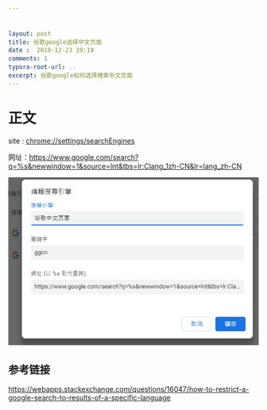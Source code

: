 ```yaml
---


layout: post
title: 谷歌google选择中文页面
date :  2018-12-23 19:19
comments: 1
typora-root-url: ..
excerpt: 谷歌google如何选择搜索中文页面
---
```










# 正文

site : [chrome://settings/searchEngines](chrome://settings/searchEngines)

网址：https://www.google.com/search?q=%s&newwindow=1&source=lnt&tbs=lr:Clang_1zh-CN&lr=lang_zh-CN

![1545563959397](/../assets/blog_res/1545563959397.png)



## 参考链接

https://webapps.stackexchange.com/questions/16047/how-to-restrict-a-google-search-to-results-of-a-specific-language